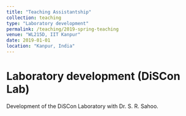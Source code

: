 ```yaml
---
title: "Teaching Assistantship"
collection: teaching
type: "Laboratory development"
permalink: /teaching/2019-spring-teaching
venue: "WL215D, IIT Kanpur"
date: 2019-01-01
location: "Kanpur, India"
---
```


Laboratory development (DiSCon Lab)
======
Development of the DiSCon Laboratory with Dr. S. R. Sahoo.
